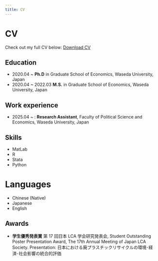 ```yaml
---
title: CV
---
```


# CV

Check out my full CV below:  [Download CV](/files/CV.pdf)

## Education
* 2020.04 ~    **Ph.D** in Graduate School of Economics, Waseda University, Japan
* 2020.04 ~ 2022.03  **M.S.** in Graduate School of Economics, Waseda University, Japan

## Work experience
* 2025.04 ~ : **Research Assistant**, Faculty of Political Science and Economics, Waseda University, Japan
  
## Skills
- MatLab
- R
- Stata
- Python

# Languages
* Chinese (Native)
* Japanese
* English

## Awards
- **学生優秀発表賞** 第 17 回日本 LCA 学会研究発表会, 
Student Outstanding Poster Presentation Award, The 17th Annual Meeting of Japan LCA Society. Presentation: 日本における廃プラスチックリサイクルの環境･経済･社会影響の統合的評価
  


